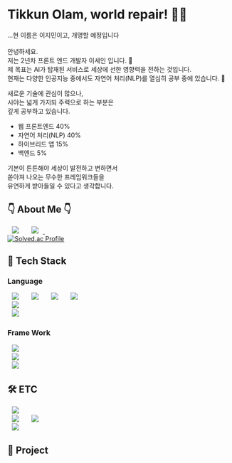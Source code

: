 # Tikkun Olam, world repair! 🧒🏻
...현 이름은 이지민이고, 개명할 예정입니다<br/><br/>
안녕하세요.<br/>
저는 2년차 프론트 엔드 개발자 이세인 입니다. 👋 <br/>
제 목표는 AI가 탑재된 서비스로 세상에 선한 영향력을 전하는 것입니다.<br/>
현재는 다양한 인공지능 중에서도 자연어 처리(NLP)를 열심히 공부 중에 있습니다. 🤖

새로운 기술에 관심이 많으나,<br/>
시야는 넓게 가지되 주력으로 하는 부분은<br/>
깊게 공부하고 있습니다.
- 웹 프론트엔드 40%
- 자연어 처리(NLP) 40%
- 하이브리드 앱 15%
- 백엔드 5%<br/>

기본이 튼튼해야 세상이 발전하고 변하면서<br/>
쏟아져 나오는 무수한 프레임워크들을<br/>
유연하게 받아들일 수 있다고 생각합니다.

## 👇 About Me 👇
<img src="https://img.shields.io/badge/_leesein.dev@gmail.com-EA4335?style=flat-square&logo=Gmail&logoColor=white" style="height : auto; margin-left : 10px; margin-right : 10px;"/>&nbsp;
<a href="https://obtainable-waiter-dbf.notion.site/AI-5452a0a5d76e46d4b1219f299a9d2c46">
  <img src="https://img.shields.io/badge/_It's Me-0094F5?style=flat-square&logo=GitHubSponsors&logoColor=white" style="height : auto; margin-left : 10px; margin-right : 10px;"/>
</a>&nbsp;<br/>
[![Solved.ac Profile](http://mazassumnida.wtf/api/v2/generate_badge?boj=leesein_dev)](https://solved.ac/leesein_dev/)

## 💪 Tech Stack
### Language
<div>
<img src="https://img.shields.io/badge/HTML5-E34F26?style=flat-square&logo=HTML5&logoColor=white" style="height : auto; margin-left : 10px; margin-right : 10px;"/></a>&nbsp;
<img src="https://img.shields.io/badge/CSS3-1572B6?style=flat-square&logo=CSS3&logoColor=white" style="height : auto; margin-left : 10px; margin-right : 10px;"/></a>&nbsp;
<img src="https://img.shields.io/badge/SASS-CC6699?style=flat-square&logo=Sass&logoColor=white" style="height : auto; margin-left : 10px; margin-right : 10px;"/></a>&nbsp;
<img src="https://img.shields.io/badge/JavaScript-F7DF1E?style=flat-square&logo=JavaScript&logoColor=white" style="height : auto; margin-left : 10px; margin-right : 10px;"/>&nbsp;
</div>
<div>
<img src="https://img.shields.io/badge/Dart-0175C2?style=flat-square&logo=Dart&logoColor=white" style="height : auto; margin-left : 10px; margin-right : 10px;"/></a>&nbsp;
</div>
<div>
<img src="https://img.shields.io/badge/Python-3776AB?style=flat-square&logo=Python&logoColor=white" style="height : auto; margin-left : 10px; margin-right : 10px;"/></a>&nbsp;
</div>

### Frame Work
<div>
<img src="https://img.shields.io/badge/React.js-61DAFB?style=flat-square&logo=React&logoColor=white" style="height : auto; margin-left : 10px; margin-right : 10px;"/>&nbsp;
</div>
<div>
<img src="https://img.shields.io/badge/Flutter-02569B?style=flat-square&logo=Flutter&logoColor=white" style="height : auto; margin-left : 10px; margin-right : 10px;"/></a>&nbsp;
</div>
<div>
<img src="https://img.shields.io/badge/Django-092E20?style=flat-square&logo=Django&logoColor=white" style="height : auto; margin-left : 10px; margin-right : 10px;"/></a>&nbsp;
</div>

## 🛠 ETC
<div>
<img src="https://img.shields.io/badge/AmazonAWS-232F3E?style=flat-square&logo=AmazonAWS&logoColor=white" style="height : auto; margin-left : 10px; margin-right : 10px;"/></a>&nbsp;
</div>
<div>
<img src="https://img.shields.io/badge/Git-F05032?style=flat-square&logo=Git&logoColor=white" style="height : auto; margin-left : 10px; margin-right : 10px;"/></a>&nbsp;
<img src="https://img.shields.io/badge/GitHub-181717?style=flat-square&logo=GitHub&logoColor=white" style="height : auto; margin-left : 10px; margin-right : 10px;"/></a>&nbsp;
</div>
<div>
<img src="https://img.shields.io/badge/Notion-000000?style=flat-square&logo=Notion&logoColor=white" style="height : auto; margin-left : 10px; margin-right : 10px;"/></a>&nbsp;
</div>


## 📎  Project
